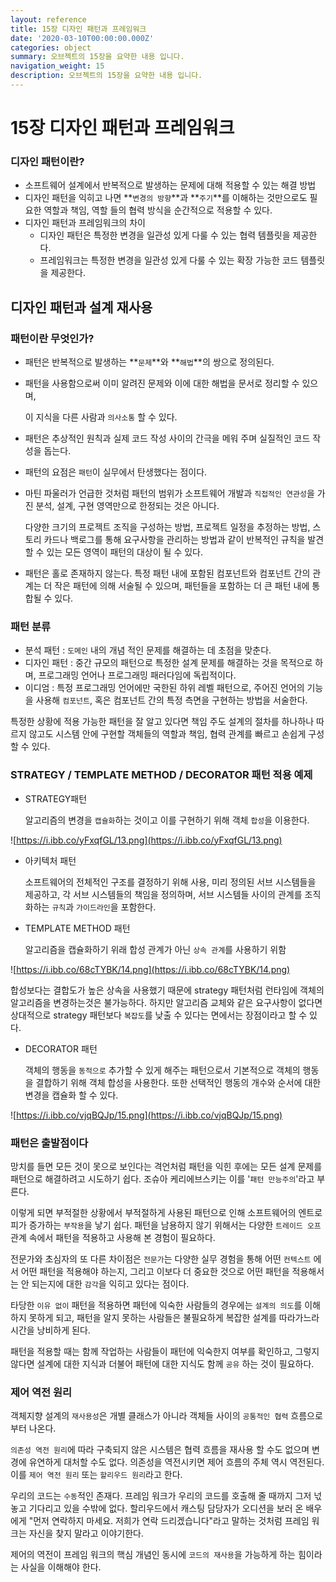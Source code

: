```yaml
---
layout: reference
title: 15장 디자인 패턴과 프레임워크
date: '2020-03-10T00:00:00.000Z'
categories: object
summary: 오브젝트의 15장을 요약한 내용 입니다.
navigation_weight: 15
description: 오브젝트의 15장을 요약한 내용 입니다.
---
```


# 15장 디자인 패턴과 프레임워크

### 디자인 패턴이란?

* 소프트웨어 설계에서 반복적으로 발생하는 문제에 대해 적용할 수 있는 해결 방법
* 디자인 패턴을 익히고 나면 **`변경의 방향`**과 **`주기`**를 이해하는 것만으로도 필요한 역할과 책임, 역할 들의 협력 방식을 순간적으로 적용할 수 있다.
* 디자인 패턴과 프레임워크의 차이
  * 디자인 패턴은 특정한 변경을 일관성 있게 다룰 수 있는 협력 템플릿을 제공한다.
  * 프레임워크는 특정한 변경을 일관성 있게 다룰 수 있는 확장 가능한 코드 템플릿을 제공한다.

## 디자인 패턴과 설계 재사용

### 패턴이란 무엇인가?

* 패턴은 반복적으로 발생하는 **`문제`**와 **`해법`**의 쌍으로 정의된다.
* 패턴을 사용함으로써 이미 알려진 문제와 이에 대한 해법을 문서로 정리할 수 있으며, 

  이 지식을 다른 사람과 `의사소통` 할 수 있다.

* 패턴은 추상적인 원칙과 실제 코드 작성 사이의 간극을 메워 주며 실질적인 코드 작성을 돕는다.
* 패턴의 요점은 `패턴`이 실무에서 탄생했다는 점이다.
* 마틴 파울러가 언급한 것처럼 패턴의 범위가 소프트웨어 개발과 `직접적인 연관성`을 가진 분석, 설계, 구현 영역만으로 한정되는 것은 아니다. 

  다양한 크기의 프로젝트 조직을 구성하는 방법, 프로젝트 일정을 추정하는 방법, 스토리 카드나 백로그를 통해 요구사항을 관리하는 방법과 같이 반복적인 규칙을 발견할 수 있는 모든 영역이 패턴의 대상이 될 수 있다.

* 패턴은 홀로 존재하지 않는다. 특정 패턴 내에 포함된 컴포넌트와 컴포넌트 간의 관계는 더 작은 패턴에 의해 서술될 수 있으며, 패턴들을 포함하는 더 큰 패턴 내에 통합될 수 있다.

### 패턴 분류

* 분석 패턴 : `도메인` 내의 개념 적인 문제를 해결하는 데 초점을 맞춘다.
* 디자인 패턴 : 중간 규모의 패턴으로 특정한 설계 문제를 해결하는 것을 목적으로 하며, 프로그래밍 언어나 프로그래밍 패러다임에 독립적이다.
* 이디엄 : 특정 프로그래밍 언어에만 국한된 하위 레벨 패턴으로, 주어진 언어의 기능을 사용해 `컴포넌트`, 혹은 컴포넌트 간의 특정 측면을 구현하는 방법을 서술한다.

특정한 상황에 적용 가능한 패턴을 잘 알고 있다면 책임 주도 설계의 절차를 하나하나 따르지 않고도 시스템 안에 구현할 객체들의 역할과 책임, 협력 관계를 빠르고 손쉽게 구성할 수 있다.

### STRATEGY / TEMPLATE METHOD / DECORATOR 패턴 적용 예제

* STRATEGY패턴

  알고리즘의 변경을 `캡슐화`하는 것이고 이를 구현하기 위해 객체 `합성`을 이용한다.

![https://i.ibb.co/yFxqfGL/13.png](https://i.ibb.co/yFxqfGL/13.png)

* 아키텍처 패턴

  소프트웨어의 전체적인 구조를 결정하기 위해 사용, 미리 정의된 서브 시스템들을 제공하고, 각 서브 시스템들의 책임을 정의하며, 서브 시스템들 사이의 관계를 조직화하는 `규칙`과 `가이드라인`을 포함한다.

* TEMPLATE METHOD 패턴

  알고리즘을 캡슐화하기 위래 합성 관계가 아닌 `상속 관계`를 사용하기 위함

![https://i.ibb.co/68cTYBK/14.png](https://i.ibb.co/68cTYBK/14.png)

합성보다는 결합도가 높은 상속을 사용했기 때문에 strategy 패턴처럼 런타임에 객체의 알고리즘을 변경하는것은 불가능하다. 하지만 알고리즘 교체와 같은 요구사항이 없다면 상대적으로 strategy 패턴보다 `복잡도`를 낮출 수 있다는 면에서는 장점이라고 할 수 있다.

* DECORATOR 패턴

  객체의 행동을 `동적으로` 추가할 수 있게 해주는 패턴으로서 기본적으로 객체의 행동을 결합하기 위해 객체 합성을 사용한다. 또한 선택적인 행동의 개수와 순서에 대한 변경을 캡슐화 할 수 있다.

![https://i.ibb.co/vjqBQJp/15.png](https://i.ibb.co/vjqBQJp/15.png)

### 패턴은 출발점이다

망치를 들면 모든 것이 못으로 보인다는 격언처럼 패턴을 익힌 후에는 모든 설계 문제를 패턴으로 해결하려고 시도하기 쉽다. 조슈아 케리에브스키는 이를 '`패턴 만능주의`'라고 부른다.

이렇게 되면 부적절한 상황에서 부적절하게 사용된 패턴으로 인해 소프트웨어의 엔트로피가 증가하는 `부작용`을 낳기 쉽다. 패턴을 남용하지 않기 위해서는 다양한 `트레이드 오프` 관계 속에서 패턴을 적용하고 사용해 본 경험이 필요하다.

전문가와 초심자의 또 다른 차이점은 `전문가`는 다양한 실무 경험을 통해 어떤 `컨텍스트` 에서 어떤 패턴을 적용해야 하는지, 그리고 이보다 더 중요한 것으로 어떤 패턴을 적용해서는 안 되는지에 대한 `감각`을 익히고 있다는 점이다.

타당한 `이유 없이` 패턴을 적용하면 패턴에 익숙한 사람들의 경우에는 `설계의 의도`를 이해하지 못하게 되고, 패턴을 알지 못하는 사람들은 불필요하게 복잡한 설계를 따라가느라 시간을 낭비하게 된다.

패턴을 적용할 때는 함께 작업하는 사람들이 패턴에 익숙한지 여부를 확인하고, 그렇지 않다면 설계에 대한 지식과 더불어 패턴에 대한 지식도 함께 `공유` 하는 것이 필요하다.

### 제어 역전 원리

객체지향 설계의 `재사용성`은 개별 클래스가 아니라 객체들 사이의 `공통적인 협력` 흐름으로 부터 나온다.

`의존성 역전 원리`에 따라 구축되지 않은 시스템은 협력 흐름을 재사용 할 수도 없으며 변경에 유연하게 대처할 수도 없다. 의존성을 역전시키면 제어 흐름의 주체 역시 역전된다. 이를 `제어 역전 원리` 또는 `할리우드 원리`라고 한다.

우리의 코드는 `수동`적인 존재다. 프레임 워크가 우리의 코드를 호출해 줄 때까지 그저 넋 놓고 기다리고 있을 수밖에 없다. 할리우드에서 캐스팅 담당자가 오디션을 보러 온 배우에게 "먼저 연락하지 마세요. 저희가 연락 드리겠습니다"라고 말하는 것처럼 프레임 워크는 자신을 찾지 말라고 이야기한다.

제어의 역전이 프레임 워크의 핵심 개념인 동시에 `코드의 재사용`을 가능하게 하는 힘이라는 사실을 이해해야 한다.

